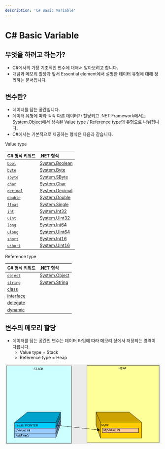 ```yaml
---
description: 'C# Basic Variable'
---
```


# C\# Basic Variable

## 무엇을 하려고 하는가?

* C\#에서의 가장 기초적인 변수에 대해서 알아보려고 합니다.
* 개념과 메모리 할당과 앞서 Essential element에서 설명한 데이터 유형에 대해 정리하는 문서입니다.

## 변수란?

* 데이터를 담는 공간입니다.
* 데이터 유형에 따라 각각 다른 데이터가 할당되고 .NET Framework에서는 System.Object에서 상속된 Value type / Reference type의 유형으로 나눠집니다.
* C\#에서는 기본적으로 제공하는 형식은 다음과 같습니다.

Value type

| C\# 형식 키워드 | .NET 형식 |
| :--- | :--- |
| [`bool`](https://docs.microsoft.com/ko-kr/dotnet/csharp/language-reference/builtin-types/bool) | [System.Boolean](https://docs.microsoft.com/ko-kr/dotnet/api/system.boolean) |
| [`byte`](https://docs.microsoft.com/ko-kr/dotnet/csharp/language-reference/builtin-types/integral-numeric-types) | [System.Byte](https://docs.microsoft.com/ko-kr/dotnet/api/system.byte) |
| [`sbyte`](https://docs.microsoft.com/ko-kr/dotnet/csharp/language-reference/builtin-types/integral-numeric-types) | [System.SByte](https://docs.microsoft.com/ko-kr/dotnet/api/system.sbyte) |
| [`char`](https://docs.microsoft.com/ko-kr/dotnet/csharp/language-reference/builtin-types/char) | [System.Char](https://docs.microsoft.com/ko-kr/dotnet/api/system.char) |
| [`decimal`](https://docs.microsoft.com/ko-kr/dotnet/csharp/language-reference/builtin-types/floating-point-numeric-types) | [System.Decimal](https://docs.microsoft.com/ko-kr/dotnet/api/system.decimal) |
| [`double`](https://docs.microsoft.com/ko-kr/dotnet/csharp/language-reference/builtin-types/floating-point-numeric-types) | [System.Double](https://docs.microsoft.com/ko-kr/dotnet/api/system.double) |
| [`float`](https://docs.microsoft.com/ko-kr/dotnet/csharp/language-reference/builtin-types/floating-point-numeric-types) | [System.Single](https://docs.microsoft.com/ko-kr/dotnet/api/system.single) |
| [`int`](https://docs.microsoft.com/ko-kr/dotnet/csharp/language-reference/builtin-types/integral-numeric-types) | [System.Int32](https://docs.microsoft.com/ko-kr/dotnet/api/system.int32) |
| [`uint`](https://docs.microsoft.com/ko-kr/dotnet/csharp/language-reference/builtin-types/integral-numeric-types) | [System.UInt32](https://docs.microsoft.com/ko-kr/dotnet/api/system.uint32) |
| [`long`](https://docs.microsoft.com/ko-kr/dotnet/csharp/language-reference/builtin-types/integral-numeric-types) | [System.Int64](https://docs.microsoft.com/ko-kr/dotnet/api/system.int64) |
| [`ulong`](https://docs.microsoft.com/ko-kr/dotnet/csharp/language-reference/builtin-types/integral-numeric-types) | [System.UInt64](https://docs.microsoft.com/ko-kr/dotnet/api/system.uint64) |
| [`short`](https://docs.microsoft.com/ko-kr/dotnet/csharp/language-reference/builtin-types/integral-numeric-types) | [System.Int16](https://docs.microsoft.com/ko-kr/dotnet/api/system.int16) |
| [`ushort`](https://docs.microsoft.com/ko-kr/dotnet/csharp/language-reference/builtin-types/integral-numeric-types) | [System.UInt16](https://docs.microsoft.com/ko-kr/dotnet/api/system.uint16) |

Reference type

| C\# 형식 키워드 | .NET 형식 |
| :--- | :--- |
| [`object`](https://docs.microsoft.com/ko-kr/dotnet/csharp/language-reference/builtin-types/reference-types#the-object-type) | [System.Object](https://docs.microsoft.com/ko-kr/dotnet/api/system.object) |
| [`string`](https://docs.microsoft.com/ko-kr/dotnet/csharp/language-reference/builtin-types/reference-types#the-string-type) | [System.String](https://docs.microsoft.com/ko-kr/dotnet/api/system.string) |
|  [class](https://docs.microsoft.com/ko-kr/dotnet/csharp/language-reference/keywords/class) |  |
|  [interface](https://docs.microsoft.com/ko-kr/dotnet/csharp/language-reference/keywords/interface) |  |
|  [delegate](https://docs.microsoft.com/ko-kr/dotnet/csharp/language-reference/builtin-types/reference-types) |  |
|  [dynamic](https://docs.microsoft.com/ko-kr/dotnet/csharp/language-reference/builtin-types/reference-types) |  |

## 변수의 메모리 할당

* 데이터를 담는 공간인 변수는 데이터 타입에 따라 메모리 상에서 저장되는 영역이 다릅니다.
  * Value type = Stack
  * Reference type = Heap

![](../../../.gitbook/assets/image%20%28188%29.png)

